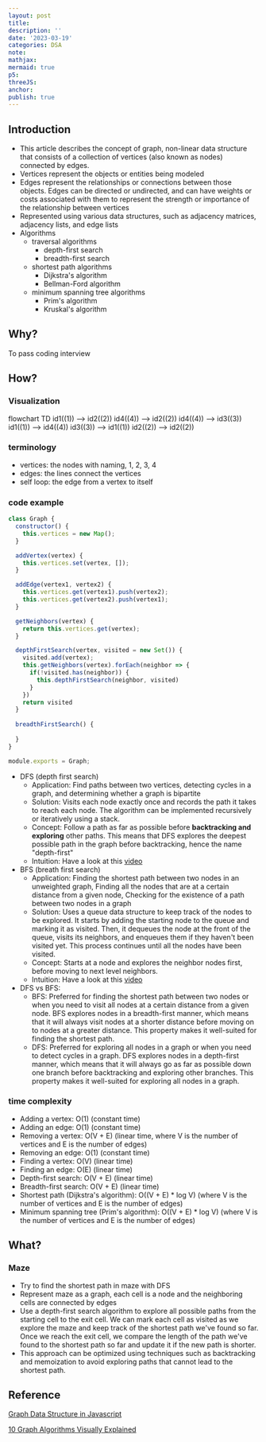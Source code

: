 ```yaml
---
layout: post
title:
description: ''
date: '2023-03-19'
categories: DSA
note:
mathjax:
mermaid: true
p5:
threeJS:
anchor:
publish: true
---
```


## Introduction

* This article describes the concept of graph, non-linear data structure that consists of a collection of vertices (also known as nodes) connected by edges.
* Vertices represent the objects or entities being modeled
* Edges represent the relationships or connections between those objects. Edges can be directed or undirected, and can have weights or costs associated with them to represent the strength or importance of the relationship between vertices
* Represented using various data structures, such as adjacency matrices, adjacency lists, and edge lists
* Algorithms
  * traversal algorithms
    * depth-first search
    * breadth-first search
  * shortest path algorithms
    * Dijkstra's algorithm
    * Bellman-Ford algorithm
  * minimum spanning tree algorithms
    * Prim's algorithm
    * Kruskal's algorithm

## Why?

To pass coding interview

## How?

### Visualization

<div class="mermaid">
flowchart TD
    id1((1)) --> id2((2))
    id4((4)) --> id2((2))
    id4((4)) --> id3((3))
    id1((1)) --> id4((4))
    id3((3)) --> id1((1))
    id2((2)) --> id2((2))
</div>

### terminology

* vertices: the nodes with naming, 1, 2, 3, 4
* edges: the lines connect the vertices
* self loop: the edge from a vertex to itself

### code example

```javascript
class Graph {
  constructor() {
    this.vertices = new Map();
  }

  addVertex(vertex) {
    this.vertices.set(vertex, []);
  }

  addEdge(vertex1, vertex2) {
    this.vertices.get(vertex1).push(vertex2);
    this.vertices.get(vertex2).push(vertex1);
  }

  getNeighbors(vertex) {
    return this.vertices.get(vertex);
  }

  depthFirstSearch(vertex, visited = new Set()) {
    visited.add(vertex);
    this.getNeighbors(vertex).forEach(neighbor => {
      if(!visited.has(neighbor)) {
        this.depthFirstSearch(neighbor, visited)
      }
    })
    return visited
  }
  
  breadthFirstSearch() {
    
  }
}

module.exports = Graph;
```

* DFS (depth first search)
  * Application: Find paths between two vertices, detecting cycles in a graph, and determining whether a graph is bipartite
  * Solution: Visits each node exactly once and records the path it takes to reach each node. The algorithm can be implemented recursively or iteratively using a stack.
  * Concept: Follow a path as far as possible before **backtracking and exploring** other paths. This means that DFS explores the deepest possible path in the graph before backtracking, hence the name "depth-first"
  * Intuition: Have a look at this [video](https://www.youtube.com/watch?v=7fujbpJ0LB4)
* BFS (breath first search)
  * Application: Finding the shortest path between two nodes in an unweighted graph, Finding all the nodes that are at a certain distance from a given node, Checking for the existence of a path between two nodes in a graph
  * Solution: Uses a queue data structure to keep track of the nodes to be explored. It starts by adding the starting node to the queue and marking it as visited. Then, it dequeues the node at the front of the queue, visits its neighbors, and enqueues them if they haven't been visited yet. This process continues until all the nodes have been visited.
  * Concept: Starts at a node and explores the neighbor nodes first, before moving to next level neighbors.
  * Intuition: Have a look at this [video](https://www.youtube.com/watch?v=oDqjPvD54Ss&t=85s)
* DFS vs BFS:
  * BFS: Preferred for finding the shortest path between two nodes or when you need to visit all nodes at a certain distance from a given node. BFS explores nodes in a breadth-first manner, which means that it will always visit nodes at a shorter distance before moving on to nodes at a greater distance. This property makes it well-suited for finding the shortest path.
  * DFS: Preferred for exploring all nodes in a graph or when you need to detect cycles in a graph. DFS explores nodes in a depth-first manner, which means that it will always go as far as possible down one branch before backtracking and exploring other branches. This property makes it well-suited for exploring all nodes in a graph.

### time complexity

* Adding a vertex: O(1) (constant time)
* Adding an edge: O(1) (constant time)
* Removing a vertex: O(V + E) (linear time, where V is the number of vertices and E is the number of edges)
* Removing an edge: O(1) (constant time)
* Finding a vertex: O(V) (linear time)
* Finding an edge: O(E) (linear time)
* Depth-first search: O(V + E) (linear time)
* Breadth-first search: O(V + E) (linear time)
* Shortest path (Dijkstra's algorithm): O((V + E) * log V) (where V is the number of vertices and E is the number of edges)
* Minimum spanning tree (Prim's algorithm): O((V + E) * log V) (where V is the number of vertices and E is the number of edges)

## What?

### Maze

* Try to find the shortest path in maze with DFS
* Represent maze as a graph, each cell is a node and the neighboring cells are connected by edges
* Use a depth-first search algorithm to explore all possible paths from the starting cell to the exit cell. We can mark each cell as visited as we explore the maze and keep track of the shortest path we've found so far. Once we reach the exit cell, we compare the length of the path we've found to the shortest path so far and update it if the new path is shorter.
* This approach can be optimized using techniques such as backtracking and memoization to avoid exploring paths that cannot lead to the shortest path.

## Reference

[Graph Data Structure in Javascript](https://www.tutorialspoint.com/Graph-Data-Structure-in-Javascript#:~:text=A%20graph%20is%20a%20pictorial,the%20vertices%20are%20called%20edges.)

[10 Graph Algorithms Visually Explained](https://towardsdatascience.com/10-graph-algorithms-visually-explained-e57faa1336f3)
